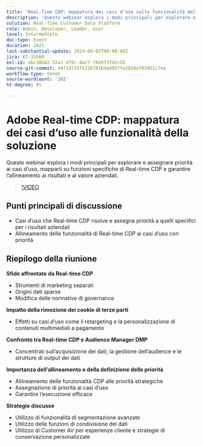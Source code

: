```yaml
---
title: 'Real-Time CDP: mappatura dei casi d’uso sulle funzionalità della soluzione'
description: 'Questo webinar esplora i modi principali per esplorare e assegnare priorità ai casi d’uso, mapparli su funzioni RTCDP specifiche e garantire l’allineamento ai risultati e al valore aziendali. Punti principali di discussione: casi d’uso risolti da RT-CDP per i casi d’uso con priorità e assegnazione di priorità a quelli specifici ai risultati aziendali​Allineamento delle funzionalità RT-CDP ai casi d’uso con priorità'
solution: Real-Time Customer Data Platform
role: Admin, Developer, Leader, User
level: Intermediate
doc-type: Event
duration: 2421
last-substantial-update: 2024-06-07T00:00:00Z
jira: KT-15560
exl-id: ebc38b82-52a7-4f8c-8ac7-f6e9f3fd2c55
source-git-commit: 4471d715fb226701bdad95ffe2834e763451c7ea
workflow-type: tm+mt
source-wordcount: '202'
ht-degree: 0%

---
```


# Adobe Real-time CDP: mappatura dei casi d’uso alle funzionalità della soluzione

Questo webinar esplora i modi principali per esplorare e assegnare priorità ai casi d’uso, mapparli su funzioni specifiche di Real-time CDP e garantire l’allineamento ai risultati e al valore aziendali.

>[!VIDEO](https://video.tv.adobe.com/v/3429290/?learn=on)

## Punti principali di discussione

* Casi d’uso che Real-time CDP risolve e assegna priorità a quelli specifici per i risultati aziendali
* Allineamento delle funzionalità di Real-time CDP ai casi d’uso con priorità

## Riepilogo della riunione

**Sfide affrontate da Real-time CDP**

* Strumenti di marketing separati
* Origini dati sparse
* Modifica delle normative di governance

**Impatto della rimozione dei cookie di terze parti**

* Effetti su casi d’uso come il retargeting e la personalizzazione di contenuti multimediali a pagamento

**Confronto tra Real-time CDP e Audience Manager DMP**

* Concentrati sull’acquisizione dei dati, la gestione dell’audience e le strutture di output dei dati

**Importanza dell’allineamento e della definizione delle priorità**

* Allineamento delle funzionalità CDP alle priorità strategiche
* Assegnazione di priorità ai casi d’uso
* Garantire l’esecuzione efficace

**Strategie discusse**

* Utilizzo di funzionalità di segmentazione avanzate
* Utilizzo delle funzioni di condivisione dei dati
* Utilizzo di Customer Air per esperienze cliente e strategie di conservazione personalizzate
